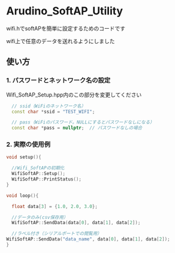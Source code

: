 # Arudino_SoftAP_Utility

wifi.hでsoftAPを簡単に設定するためのコードです

wifi上で任意のデータを送れるようにしました

## 使い方

### 1. パスワードとネットワーク名の設定

Wifi_SoftAP_Setup.hpp内のこの部分を変更してください
```cpp
  // ssid（WiFiのネットワーク名）
  const char *ssid = "TEST_WIFI";

  // pass（WiFiのパスワード。NULLにするとパスワードなしになる）
  const char *pass = nullptr;  // パスワードなしの場合
```

### 2. 実際の使用例

```cpp
void setup(){

  //Wifi_SoftAPの初期化
  WifiSoftAP::Setup();
  WifiSoftAP::PrintStatus();
}

void loop(){

  float data[3] = {1.0, 2.0, 3.0};

  //データのみ(csv保存用）
  WifiSoftAP::SendData(data[0], data[1], data[2]);

  //ラベル付き（シリアルポートでの閲覧用）
WifiSoftAP::SendData("data_name", data[0], data[1], data[2]);
}
```
